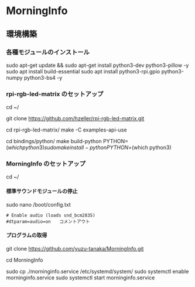 # MorningInfo

## 環境構築

### 各種モジュールのインストール
sudo apt-get update && sudo apt-get install python3-dev python3-pillow -y
sudo apt install build-essential
sudo apt install python3-rpi.gpio python3-numpy python3-bs4 -y

### rpi-rgb-led-matrix のセットアップ

cd ~/

git clone https://github.com/hzeller/rpi-rgb-led-matrix.git

cd rpi-rgb-led-matrix/
make -C examples-api-use

cd bindings/python/
make build-python PYTHON=$(which python3)
sudo make install-python PYTHON=$(which python3)


### MorningInfo のセットアップ
cd ~/

#### 標準サウンドモジュールの停止
sudo nano /boot/config.txt

```
# Enable audio (loads snd_bcm2835)
#dtparam=audio=on　　コメントアウト
```

#### プログラムの取得
git clone https://github.com/yuzu-tanaka/MorningInfo.git

cd MorningInfo

sudo cp ./morninginfo.service /etc/systemd/system/
sudo systemctl enable morninginfo.service
sudo systemctl start morninginfo.service

